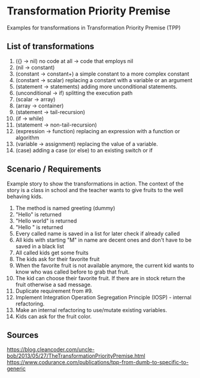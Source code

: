 # Transformation Priority Premise

Examples for transformations in Transformation Priority Premise (TPP)

## List of transformations

1. ({} → nil) no code at all → code that employs nil
2. (nil → constant)
3. (constant → constant+) a simple constant to a more complex constant
4. (constant → scalar) replacing a constant with a variable or an argument
5. (statement → statements) adding more unconditional statements.
6. (unconditional → if) splitting the execution path
7. (scalar → array)
8. (array → container)
9. (statement → tail-recursion)
10. (if → while)
11. (statement → non-tail-recursion)
12. (expression → function) replacing an expression with a function or algorithm
13. (variable → assignment) replacing the value of a variable.
14. (case) adding a case (or else) to an existing switch or if

## Scenario / Requirements

Example story to show the transformations in action. The context of the story is a class in school and the teacher
wants to give fruits to the well behaving kids.

1. The method is named greeting (dummy)
2. "Hello" is returned
3. "Hello world" is returned
4. "Hello <parameter input>" is returned
5. Every called name is saved in a list for later check if already called
6. All kids with starting "M" in name are decent ones and don't have to be saved in a black list
7. All called kids get some fruits
8. The kids ask for their favorite fruit
9. When the favorite fruit is not available anymore, the current kid wants to know who was called before to grab that
   fruit.
10. The kid can choose their favorite fruit. If there are in stock return the fruit otherwise a sad message.
11. Duplicate requirement from #9.
12. Implement Integration Operation Segregation Principle (IOSP) - internal refactoring.
13. Make an internal refactoring to use/mutate existing variables.
14. Kids can ask for the fruit color.

## Sources

https://blog.cleancoder.com/uncle-bob/2013/05/27/TheTransformationPriorityPremise.html
https://www.codurance.com/publications/tpp-from-dumb-to-specific-to-generic